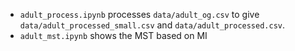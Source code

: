 * `adult_process.ipynb` processes `data/adult_og.csv` to give `data/adult_processed_small.csv` and `data/adult_processed.csv`.
* `adult_mst.ipynb` shows the MST based on MI
